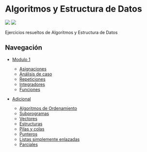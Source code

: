 # Algoritmos y Estructura de Datos

![](https://img.shields.io/badge/Hecho%20en-%20C/C++-1f425f.svg)
[![](https://img.shields.io/badge/Licencia-GPLv3-blue.svg)](https://github.com/manucabral/AyED-ejercicios/blob/main/LICENSE)

Ejercicios resueltos de Algoritmos y Estructura de Datos

## Navegación
- [Modulo 1](https://github.com/manucabral/AyED-ejercicios/tree/main/Módulo%201)
  - [Asignaciones](https://github.com/manucabral/AyED-ejercicios/tree/main/Módulo%201/I.%20Asignaciones)
  - [Análisis de caso](https://github.com/manucabral/AyED-ejercicios/tree/main/Módulo%201/II.%20Análisis%20de%20caso)
  - [Repeticiones](https://github.com/manucabral/AyED-ejercicios/tree/main/Módulo%201/III.%20Repeticiones)
  - [Integradores](https://github.com/manucabral/AyED-ejercicios/tree/main/Módulo%201/IV.%20Integradores)
  - [Funciones](https://github.com/manucabral/AyED-ejercicios/tree/main/Módulo%201/VI.%20Funciones)

- [Adicional](https://github.com/manucabral/AyED-ejercicios/tree/main/Adicional)
  - [Algoritmos de Ordenamiento](https://github.com/manucabral/AyED-ejercicios/tree/main/Adicional/Algoritmos%20de%20Ordenamiento)
  - [Subprogramas](https://github.com/manucabral/AyED-ejercicios/tree/main/Adicional/Subprogramas)
  - [Vectores](https://github.com/manucabral/AyED-ejercicios/tree/main/Adicional/Vectores)
  - [Estructuras](https://github.com/manucabral/AyED-ejercicios/tree/main/Adicional/Estructuras)
  - [Pilas y colas](https://github.com/manucabral/AyED-ejercicios/tree/main/Adicional/Pilas%20y%20colas)
  - [Punteros](https://github.com/manucabral/AyED-ejercicios/tree/main/Adicional/Punteros)
  - [Listas simplemente enlazadas](https://github.com/manucabral/AyED-ejercicios/tree/main/Adicional/Listas%20SE)
  - [Parciales](https://github.com/manucabral/AyED-ejercicios/tree/main/Adicional/Parciales)

